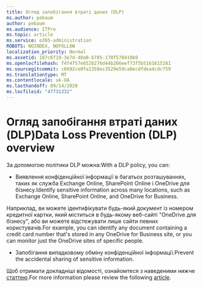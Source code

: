```yaml
---
title: Огляд запобігання втраті даних (DLP)
ms.author: pebaum
author: pebaum
ms.audience: ITPro
ms.topic: article
ms.service: o365-administration
ROBOTS: NOINDEX, NOFOLLOW
localization_priority: Normal
ms.assetid: 187c6f19-3e7d-48a0-b785-170f578419b9
ms.openlocfilehash: f4f4757e652b276d44b266eef73f5b5161615281
ms.sourcegitcommit: c6692ce0fa1358ec3529e59ca0ecdfdea4cdc759
ms.translationtype: MT
ms.contentlocale: uk-UA
ms.lasthandoff: 09/14/2020
ms.locfileid: "47731332"
---
```

# <a name="data-loss-prevention-dlp-overview"></a><span data-ttu-id="1f77e-102">Огляд запобігання втраті даних (DLP)</span><span class="sxs-lookup"><span data-stu-id="1f77e-102">Data Loss Prevention (DLP) overview</span></span>

<span data-ttu-id="1f77e-103">За допомогою політики DLP можна:</span><span class="sxs-lookup"><span data-stu-id="1f77e-103">With a DLP policy, you can:</span></span>

- <span data-ttu-id="1f77e-104">Виявлення конфіденційної інформації в багатьох розташуваннях, таких як служба Exchange Online, SharePoint Online і OneDrive для бізнесу.</span><span class="sxs-lookup"><span data-stu-id="1f77e-104">Identify sensitive information across many locations, such as Exchange Online, SharePoint Online, and OneDrive for Business.</span></span>


<span data-ttu-id="1f77e-105">Наприклад, ви можете ідентифікувати будь-який документ із номером кредитної картки, який міститься в будь-якому веб-сайті "OneDrive для бізнесу", або ви можете відстежувати лише сайти певних користувачів.</span><span class="sxs-lookup"><span data-stu-id="1f77e-105">For example, you can identify any document containing a credit card number that's stored in any OneDrive for Business site, or you can monitor just the OneDrive sites of specific people.</span></span>

- <span data-ttu-id="1f77e-106">Запобігання випадковому обміну конфіденційної інформації.</span><span class="sxs-lookup"><span data-stu-id="1f77e-106">Prevent the accidental sharing of sensitive information.</span></span>


<span data-ttu-id="1f77e-107">Щоб отримати докладніші відомості, ознайомтеся з наведеними нижче [статтею](https://docs.microsoft.com/microsoft-365/compliance/data-loss-prevention-policies).</span><span class="sxs-lookup"><span data-stu-id="1f77e-107">For more information please review the following [article](https://docs.microsoft.com/microsoft-365/compliance/data-loss-prevention-policies).</span></span>

